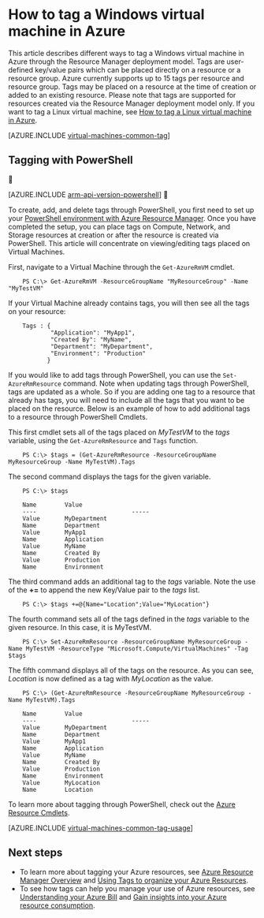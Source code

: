 <properties
   pageTitle="How to Tag a VM | Azure"
   description="Learn about tagging a Windows virtual machine created in Azure using the Resource Manager deployment model"
   services="virtual-machines-windows"
   documentationCenter=""
   authors="mmccrory"
   manager="timlt"
   editor="tysonn"
   tags="azure-resource-manager"/>

<tags
	ms.service="virtual-machines-windows"
	ms.date="04/06/2016"
	wacn.date=""/>

# How to tag a Windows virtual machine in Azure


This article describes different ways to tag a Windows virtual machine in Azure through the Resource Manager deployment model. Tags are user-defined key/value pairs which can be placed directly on a resource or a resource group. Azure currently supports up to 15 tags per resource and resource group. Tags may be placed on a resource at the time of creation or added to an existing resource. Please note that tags are supported for resources created via the Resource Manager deployment model only. If you want to tag a Linux virtual machine, see [How to tag a Linux virtual machine in Azure](/documentation/articles/virtual-machines-linux-tag/).

[AZURE.INCLUDE [virtual-machines-common-tag](../includes/virtual-machines-common-tag.md)]

## Tagging with PowerShell


[AZURE.INCLUDE [arm-api-version-powershell](../includes/arm-api-version-powershell.md)]


To create, add, and delete tags through PowerShell, you first need to set up your [PowerShell environment with Azure Resource Manager][]. Once you have completed the setup, you can place tags on Compute, Network, and Storage resources at creation or after the resource is created via PowerShell. This article will concentrate on viewing/editing tags placed on Virtual Machines.

First, navigate to a Virtual Machine through the `Get-AzureRmVM` cmdlet.

        PS C:\> Get-AzureRmVM -ResourceGroupName "MyResourceGroup" -Name "MyTestVM"

If your Virtual Machine already contains tags, you will then see all the tags on your resource:

        Tags : {
                "Application": "MyApp1",
                "Created By": "MyName",
                "Department": "MyDepartment",
                "Environment": "Production"
               }

If you would like to add tags through PowerShell, you can use the `Set-AzureRmResource` command. Note when updating tags through PowerShell, tags are updated as a whole. So if you are adding one tag to a resource that already has tags, you will need to include all the tags that you want to be placed on the resource. Below is an example of how to add additional tags to a resource through PowerShell Cmdlets.

This first cmdlet sets all of the tags placed on *MyTestVM* to the *tags* variable, using the `Get-AzureRmResource` and `Tags` function.

        PS C:\> $tags = (Get-AzureRmResource -ResourceGroupName MyResourceGroup -Name MyTestVM).Tags

The second command displays the tags for the given variable.

        PS C:\> $tags

        Name		Value
        ----                           -----
        Value		MyDepartment
        Name		Department
        Value		MyApp1
        Name		Application
        Value		MyName
        Name		Created By
        Value		Production
        Name		Environment

The third command adds an additional tag to the *tags* variable. Note the use of the **+=** to append the new Key/Value pair to the *tags* list.

        PS C:\> $tags +=@{Name="Location";Value="MyLocation"}

The fourth command sets all of the tags defined in the *tags* variable to the given resource. In this case, it is MyTestVM.

        PS C:\> Set-AzureRmResource -ResourceGroupName MyResourceGroup -Name MyTestVM -ResourceType "Microsoft.Compute/VirtualMachines" -Tag $tags

The fifth command displays all of the tags on the resource. As you can see, *Location* is now defined as a tag with *MyLocation* as the value.

        PS C:\> (Get-AzureRmResource -ResourceGroupName MyResourceGroup -Name MyTestVM).Tags

        Name		Value
        ----                           -----
        Value		MyDepartment
        Name		Department
        Value		MyApp1
        Name		Application
        Value		MyName
        Name		Created By
        Value		Production
        Name		Environment
        Value		MyLocation
        Name		Location

To learn more about tagging through PowerShell, check out the [Azure Resource Cmdlets][].

[AZURE.INCLUDE [virtual-machines-common-tag-usage](../includes/virtual-machines-common-tag-usage.md)]

## Next steps

* To learn more about tagging your Azure resources, see [Azure Resource Manager Overview][] and [Using Tags to organize your Azure Resources][].
* To see how tags can help you manage your use of Azure resources, see [Understanding your Azure Bill][] and [Gain insights into your Azure resource consumption][].

[PowerShell environment with Azure Resource Manager]: /documentation/articles/powershell-azure-resource-manager/
[Azure Resource Cmdlets]: https://msdn.microsoft.com/zh-cn/library/azure/dn757692.aspx
[Azure Resource Manager Overview]: /documentation/articles/resource-group-overview/
[Using Tags to organize your Azure Resources]: /documentation/articles/resource-group-using-tags/
[Understanding your Azure Bill]: /documentation/articles/billing-understand-your-bill/
[Gain insights into your Azure resource consumption]: /documentation/articles/billing-usage-rate-card-overview/

